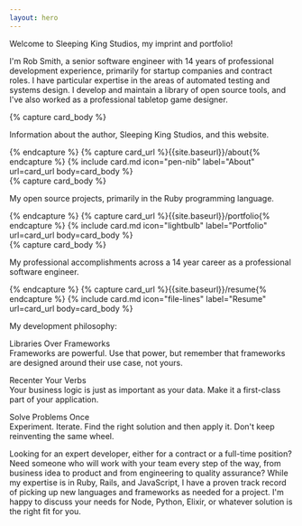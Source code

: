 ```yaml
---
layout: hero
---
```


<p class="is-size-5">
  Welcome to <span class="has-text-success has-text-weight-semibold">Sleeping King Studios</span>, my imprint and portfolio!
</p>

I'm Rob Smith, a senior software engineer with 14 years of professional development experience, primarily for startup companies and contract roles. I have particular expertise in the areas of automated testing and systems design. I develop and maintain a library of open source tools, and I've also worked as a professional tabletop game designer.

<div class="fixed-grid has-1-cols-mobile has-3-cols mt-5 mb-5">
  <div class="grid">
    <div class="cell is-flex">
      {% capture card_body %}<p>
        Information about the author, Sleeping King Studios, and this website.
      </p>{% endcapture %}
      {% capture card_url %}{{site.baseurl}}/about{% endcapture %}
      {% include card.md icon="pen-nib" label="About" url=card_url body=card_body %}
    </div>
    <div class="cell is-flex">
      {% capture card_body %}<p>
        My open source projects, primarily in the
        <span class="has-text-imperial-purple">
          <i class="fa fa-gem"></i>
          Ruby
        </span>
        programming language.
      </p>{% endcapture %}
      {% capture card_url %}{{site.baseurl}}/portfolio{% endcapture %}
      {% include card.md icon="lightbulb" label="Portfolio" url=card_url body=card_body %}
    </div>
    <div class="cell is-flex">
      {% capture card_body %}<p>
        My professional accomplishments across a 14 year career as a professional software engineer.
      </p>{% endcapture %}
      {% capture card_url %}{{site.baseurl}}/resume{% endcapture %}
      {% include card.md icon="file-lines" label="Resume" url=card_url body=card_body %}
    </div>
  </div>
</div>


My development philosophy:

<p>
  <span class="has-text-imperial-purple has-text-weight-semibold">
    Libraries Over Frameworks
  </span>
  <br />
  Frameworks are powerful. Use that power, but remember that frameworks are designed around their use case, not yours.
</p>

<p>
  <span class="has-text-imperial-purple has-text-weight-semibold">
    Recenter Your Verbs
  </span>
  <br />
  Your business logic is just as important as your data. Make it a first-class part of your application.
</p>

<p>
  <span class="has-text-imperial-purple has-text-weight-semibold">
    Solve Problems Once
  </span>
  <br />
  Experiment. Iterate. Find the right solution and then apply it. Don't keep reinventing the same wheel.
</p>

Looking for an expert developer, either for a contract or a full-time position? Need someone who will work with your team every step of the way, from business idea to product and from engineering to quality assurance? While my expertise is in Ruby, Rails, and JavaScript, I have a proven track record of picking up new languages and frameworks as needed for a project. I'm happy to discuss your needs for Node, Python, Elixir, or whatever solution is the right fit for you.
